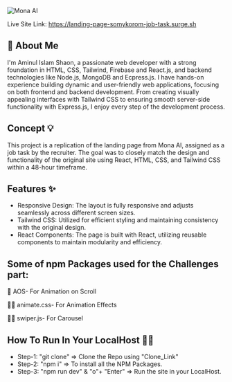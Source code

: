 
![Mona AI](https://i.ibb.co.com/D1qMkXQ/Job-Task-Somy-Koron.png)


Live Site Link: https://landing-page-somykorom-job-task.surge.sh

## 🚀 About Me
I'm Aminul Islam Shaon, a passionate web developer with a strong foundation in HTML, CSS, Tailwind, Firebase and React.js, and backend technologies like Node.js, MongoDB and Ecpress.js. I have hands-on experience building dynamic and user-friendly web applications, focusing on both frontend and backend development. From creating visually appealing interfaces with Tailwind CSS to ensuring smooth server-side functionality with Express.js, I enjoy every step of the development process.


## Concept 💡

This project is a replication of the landing page from Mona AI, assigned as a job task by the recruiter. The goal was to closely match the design and functionality of the original site using React, HTML, CSS, and Tailwind CSS within a 48-hour timeframe.


## Features ✨

- Responsive Design: The layout is fully responsive and adjusts seamlessly across different screen sizes.
- Tailwind CSS: Utilized for efficient styling and maintaining consistency with the original design.
- React Components: The page is built with React, utilizing reusable components to maintain modularity and efficiency.


## Some of npm Packages used for the Challenges part:

🧠 AOS- For Animation on Scroll

👩‍💻 animate.css- For Animation Effects

🏃‍♂️ swiper.js- For Carousel


## How To Run In Your LocalHost 🏃‍♂️

- Step-1: "git clone" => Clone the Repo using "Clone_Link"
- Step-2: "npm i" => To install all the NPM Packages.
- Step-3: "npm run dev" & "o"+ "Enter" => Run the site in your LocalHost.


